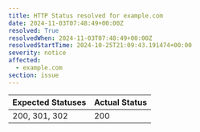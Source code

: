 ```yaml
---
title: HTTP Status resolved for example.com
date: 2024-11-03T07:48:49+00:00Z
resolved: True
resolvedWhen: 2024-11-03T07:48:49+00:00Z
resolvedStartTime: 2024-10-25T21:09:43.191474+00:00
severity: notice
affected:
  - example.com
section: issue
---
```


| Expected Statuses | Actual Status  |
|-------------------|----------------|
| 200, 301, 302 | 200 |
